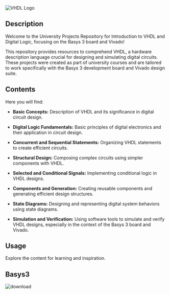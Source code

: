 ![VHDL Logo](https://cdn.discordapp.com/attachments/689717323543609386/1145782789707407381/169324630589239089.png)

## Description
Welcome to the University Projects Repository for Introduction to VHDL and Digital Logic, focusing on the Basys 3 board and Vivado!

This repository provides resources to comprehend VHDL, a hardware description language crucial for designing and simulating digital circuits. These projects were created as part of university courses and are tailored to work specifically with the Basys 3 development board and Vivado design suite.

## Contents
Here you will find:

- **Basic Concepts:** Description of VHDL and its significance in digital circuit design.
  
- **Digital Logic Fundamentals:** Basic principles of digital electronics and their application in circuit design.
  
- **Concurrent and Sequential Statements:** Organizing VHDL statements to create efficient circuits.
  
- **Structural Design:** Composing complex circuits using simpler components with VHDL.
  
- **Selected and Conditional Signals:** Implementing conditional logic in VHDL designs.
  
- **Components and Generation:** Creating reusable components and generating efficient design structures.
  
- **State Diagrams:** Designing and representing digital system behaviors using state diagrams.
  
- **Simulation and Verification:** Using software tools to simulate and verify VHDL designs, especially in the context of the Basys 3 board and Vivado.

## Usage
Explore the content for learning and inspiration.

## Basys3
![download](https://github.com/qzxtu/Digital-Logic/assets/69091361/1f8a1600-e814-46ca-bab0-0715aefd909f)
